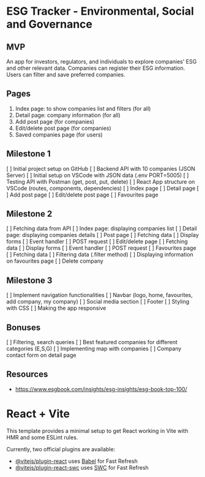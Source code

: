 # ESG Tracker - Environmental, Social and Governance

## MVP

An app for investors, regulators, and individuals to explore companies' ESG and other relevant data. Companies can register their ESG information. Users can filter and save preferred companies.

## Pages

1. Index page: to show companies list and filters (for all)
2. Detail page: company information (for all)
3. Add post page (for companies)
4. Edit/delete post page (for companies)
5. Saved companies page (for users)

## Milestone 1

[ ] Initial project setup on GitHub
[ ] Backend API with 10 companies (JSON Server)
    [ ] Initial setup on VSCode with JSON data (.env PORT=5005)
    [ ] Testing API with Postman (get, post, put, delete)
[ ] React App structure on VSCode (routes, components, dependencies)
    [ ] Index page 
    [ ] Detail page
    [ ] Add post page
    [ ] Edit/delete post page
    [ ] Favourites page

## Milestone 2

[ ] Fetching data from API 
    [ ] Index page: displaying companies list
    [ ] Detail page: displaying companies details
    [ ] Post page
        [ ] Fetching data
        [ ] Display forms
        [ ] Event handler
        [ ] POST request
    [ ] Edit/delete page
        [ ] Fetching data
        [ ] Display forms
        [ ] Event handler
        [ ] POST request
    [ ] Favourites page
        [ ] Fetching data
        [ ] Filtering data (.filter method)
        [ ] Displaying information on favourites page
        [ ] Delete company

## Milestone 3
[ ] Implement navigation functionalities
    [ ] Navbar (logo, home, favourites, add company, my company)
    [ ] Social media section
    [ ] Footer
[ ] Styling with CSS
[ ] Making the app responsive

## Bonuses
[ ] Filtering, search queries
[ ] Best featured companies for different categories (E,S,G) 
[ ] Implementing map with companies
[ ] Company contact form on detail page


## Resources
- https://www.esgbook.com/insights/esg-insights/esg-book-top-100/





# React + Vite

This template provides a minimal setup to get React working in Vite with HMR and some ESLint rules.

Currently, two official plugins are available:

- [@vitejs/plugin-react](https://github.com/vitejs/vite-plugin-react/blob/main/packages/plugin-react/README.md) uses [Babel](https://babeljs.io/) for Fast Refresh
- [@vitejs/plugin-react-swc](https://github.com/vitejs/vite-plugin-react-swc) uses [SWC](https://swc.rs/) for Fast Refresh

